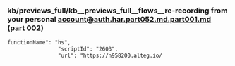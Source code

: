 ### kb/previews_full/kb__previews_full__flows__re-recording from your personal account@auth.har.part052.md.part001.md (part 002)

```md
functionName": "hs",
                "scriptId": "2603",
                "url": "https://n958200.alteg.io/
```

```
